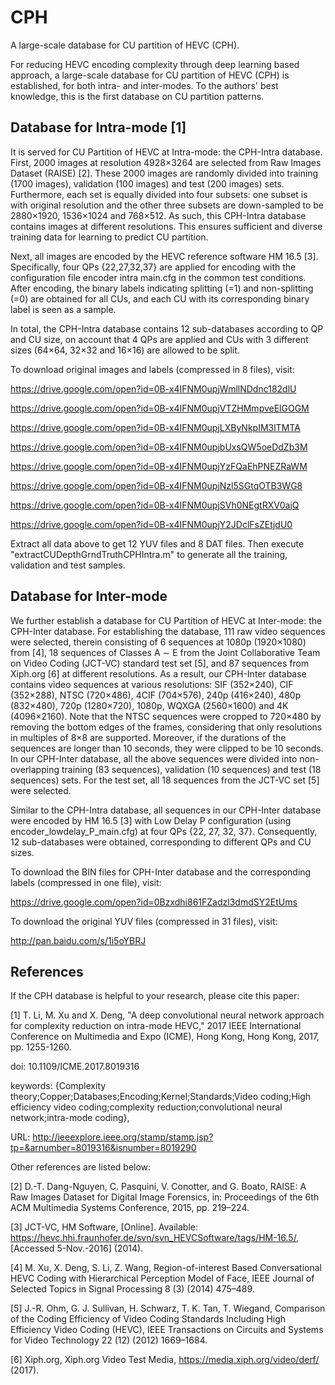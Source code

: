 # CPH
A large-scale database for CU partition of HEVC (CPH).

For reducing HEVC encoding complexity through deep learning based approach, a large-scale database for CU partition of HEVC (CPH) is established, for both intra- and inter-modes. To the authors' best knowledge, this is the first database on CU partition patterns.

## Database for Intra-mode [1]

It is served for CU Partition of HEVC at Intra-mode: the CPH-Intra database.  First, 2000 images at resolution 4928×3264 are selected from Raw Images Dataset (RAISE) [2]. These 2000 images are randomly divided into training (1700 images), validation (100 images) and test (200 images) sets. Furthermore, each set is equally divided into four subsets: one subset is with original resolution and the other three subsets are down-sampled to be 2880×1920, 1536×1024 and 768×512. As such, this CPH-Intra database contains images at different resolutions. This ensures sufficient and diverse training data for learning to predict CU partition. 

Next, all images are encoded by the HEVC reference software HM 16.5 [3]. Specifically, four QPs {22,27,32,37} are applied for encoding with the configuration file encoder intra main.cfg in the common test conditions. After encoding, the binary labels indicating splitting (=1) and non-splitting (=0) are obtained for all CUs, and each CU with its corresponding binary label is seen as a sample. 

In total, the CPH-Intra database contains 12 sub-databases according to QP and CU size, on account that 4 QPs are applied and CUs with 3 different sizes (64×64, 32×32 and 16×16) are allowed to be split.

To download original images and labels (compressed in 8 files), visit:

https://drive.google.com/open?id=0B-x4IFNM0upjWmllNDdnc182dlU

https://drive.google.com/open?id=0B-x4IFNM0upjVTZHMmpveElGOGM

https://drive.google.com/open?id=0B-x4IFNM0upjLXByNkpIM3lTMTA

https://drive.google.com/open?id=0B-x4IFNM0upjbUxsQW5oeDdZb3M

https://drive.google.com/open?id=0B-x4IFNM0upjYzFQaEhPNEZRaWM

https://drive.google.com/open?id=0B-x4IFNM0upjNzl5SGtqOTB3WG8

https://drive.google.com/open?id=0B-x4IFNM0upjSVh0NEgtRXV0ajQ

https://drive.google.com/open?id=0B-x4IFNM0upjY2JDclFsZEtjdU0

Extract all data above to get 12 YUV files and 8 DAT files. Then execute "extractCUDepthGrndTruthCPHIntra.m" to generate all the training, validation and test samples.

## Database for Inter-mode

We further establish a database for CU Partition of HEVC at Inter-mode: the CPH-Inter database. For establishing the database, 111 raw video sequences were selected, therein consisting of 6 sequences at 1080p (1920×1080) from [4], 18 sequences of Classes A ∼ E from the Joint Collaborative Team on Video Coding (JCT-VC) standard test set [5], and 87 sequences from Xiph.org [6] at different resolutions. As a result, our CPH-Inter database contains video sequences at various resolutions: SIF (352×240), CIF (352×288), NTSC (720×486), 4CIF (704×576), 240p (416×240), 480p (832×480), 720p (1280×720), 1080p, WQXGA (2560×1600) and 4K (4096×2160). Note that the NTSC sequences were cropped to 720×480 by removing the bottom edges of the frames, considering that only resolutions in multiples of 8×8 are supported. Moreover, if the durations of the sequences are longer than 10 seconds, they were clipped to be 10 seconds. In our CPH-Inter database, all the above sequences were divided into non-overlapping training (83 sequences), validation (10 sequences) and test (18 sequences) sets. For the test set, all 18 sequences from the JCT-VC set [5] were selected. 

Similar to the CPH-Intra database, all sequences in our CPH-Inter database were encoded by HM 16.5 [3] with Low Delay P configuration (using encoder_lowdelay_P_main.cfg) at four QPs {22, 27, 32, 37}. Consequently, 12 sub-databases were obtained, corresponding to different QPs and CU sizes. 

To download the BIN files for CPH-Inter database and the corresponding labels (compressed in one file), visit:

https://drive.google.com/open?id=0Bzxdhi861FZadzl3dmdSY2EtUms

To download the original YUV files (compressed in 31 files), visit:

http://pan.baidu.com/s/1i5oYBRJ

## References

If the CPH database is helpful to your research, please cite this paper:

[1] T. Li, M. Xu and X. Deng, "A deep convolutional neural network approach for complexity reduction on intra-mode HEVC," 2017 IEEE International Conference on Multimedia and Expo (ICME), Hong Kong, Hong Kong, 2017, pp. 1255-1260.

doi: 10.1109/ICME.2017.8019316

keywords: {Complexity theory;Copper;Databases;Encoding;Kernel;Standards;Video coding;High efficiency video coding;complexity reduction;convolutional neural network;intra-mode coding},

URL: http://ieeexplore.ieee.org/stamp/stamp.jsp?tp=&arnumber=8019316&isnumber=8019290

Other references are listed below:

[2] D.-T. Dang-Nguyen, C. Pasquini, V. Conotter, and G. Boato, RAISE: A Raw Images Dataset for Digital Image Forensics, in: Proceedings of the 6th ACM Multimedia Systems Conference, 2015, pp. 219–224.

[3] JCT-VC, HM Software, [Online]. Available: https://hevc.hhi.fraunhofer.de/svn/svn_HEVCSoftware/tags/HM-16.5/, [Accessed 5-Nov.-2016] (2014).

[4] M. Xu, X. Deng, S. Li, Z. Wang, Region-of-interest Based Conversational HEVC Coding with Hierarchical Perception Model of Face, IEEE Journal of Selected Topics in Signal Processing 8 (3) (2014) 475–489.

[5] J.-R. Ohm, G. J. Sullivan, H. Schwarz, T. K. Tan, T. Wiegand, Comparison of the Coding Efficiency of Video Coding Standards Including High Efficiency Video Coding (HEVC), IEEE Transactions on Circuits and Systems for Video Technology 22 (12) (2012) 1669–1684.

[6] Xiph.org, Xiph.org Video Test Media, https://media.xiph.org/video/derf/ (2017).
